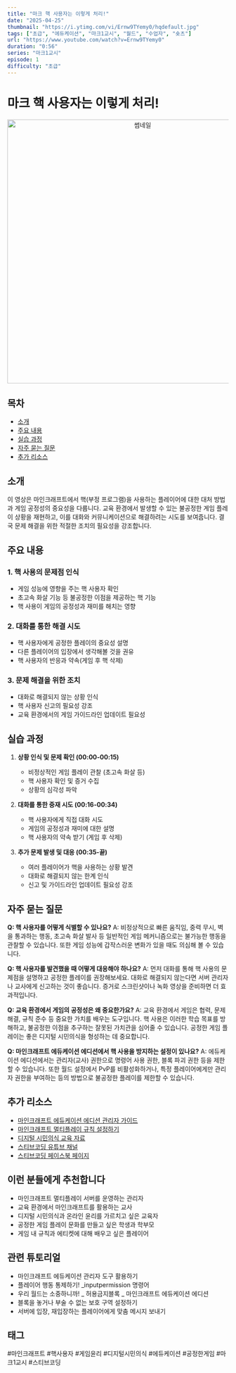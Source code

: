 ```yaml
---
title: "마크 핵 사용자는 이렇게 처리!"
date: "2025-04-25"
thumbnail: "https://i.ytimg.com/vi/Ernw9TYemy0/hqdefault.jpg"
tags: ["초급", "에듀케이션", "마크1교시", "월드", "수업자", "숏츠"]
url: "https://www.youtube.com/watch?v=Ernw9TYemy0"
duration: "0:56"
series: "마크1교시"
episode: 1
difficulty: "초급"
---
```


# 마크 핵 사용자는 이렇게 처리!

<div align="center">
<img src="https://i.ytimg.com/vi/Ernw9TYemy0/hqdefault.jpg" alt="썸네일" width="600"/>
</div>

## 목차
- [소개](#소개)
- [주요 내용](#주요-내용)
- [실습 과정](#실습-과정)
- [자주 묻는 질문](#자주-묻는-질문)
- [추가 리소스](#추가-리소스)

## 소개
이 영상은 마인크래프트에서 핵(부정 프로그램)을 사용하는 플레이어에 대한 대처 방법과 게임 공정성의 중요성을 다룹니다. 교육 환경에서 발생할 수 있는 불공정한 게임 플레이 상황을 재현하고, 이를 대화와 커뮤니케이션으로 해결하려는 시도를 보여줍니다. 결국 문제 해결을 위한 적절한 조치의 필요성을 강조합니다.

## 주요 내용

### 1. 핵 사용의 문제점 인식
- 게임 성능에 영향을 주는 핵 사용자 확인
- 초고속 화살 기능 등 불공정한 이점을 제공하는 핵 기능
- 핵 사용이 게임의 공정성과 재미를 해치는 영향

### 2. 대화를 통한 해결 시도
- 핵 사용자에게 공정한 플레이의 중요성 설명
- 다른 플레이어의 입장에서 생각해볼 것을 권유
- 핵 사용자의 반응과 약속(게임 후 핵 삭제)

### 3. 문제 해결을 위한 조치
- 대화로 해결되지 않는 상황 인식
- 핵 사용자 신고의 필요성 강조
- 교육 환경에서의 게임 가이드라인 업데이트 필요성

## 실습 과정

1. **상황 인식 및 문제 확인 (00:00-00:15)**
   - 비정상적인 게임 플레이 관찰 (초고속 화살 등)
   - 핵 사용자 확인 및 증거 수집
   - 상황의 심각성 파악

2. **대화를 통한 중재 시도 (00:16-00:34)**
   - 핵 사용자에게 직접 대화 시도
   - 게임의 공정성과 재미에 대한 설명
   - 핵 사용자의 약속 받기 (게임 후 삭제)

3. **추가 문제 발생 및 대응 (00:35-끝)**
   - 여러 플레이어가 핵을 사용하는 상황 발견
   - 대화로 해결되지 않는 한계 인식
   - 신고 및 가이드라인 업데이트 필요성 강조

## 자주 묻는 질문

**Q: 핵 사용자를 어떻게 식별할 수 있나요?**
A: 비정상적으로 빠른 움직임, 중력 무시, 벽을 통과하는 행동, 초고속 화살 발사 등 일반적인 게임 메커니즘으로는 불가능한 행동을 관찰할 수 있습니다. 또한 게임 성능에 갑작스러운 변화가 있을 때도 의심해 볼 수 있습니다.

**Q: 핵 사용자를 발견했을 때 어떻게 대응해야 하나요?**
A: 먼저 대화를 통해 핵 사용의 문제점을 설명하고 공정한 플레이를 권장해보세요. 대화로 해결되지 않는다면 서버 관리자나 교사에게 신고하는 것이 좋습니다. 증거로 스크린샷이나 녹화 영상을 준비하면 더 효과적입니다.

**Q: 교육 환경에서 게임의 공정성은 왜 중요한가요?**
A: 교육 환경에서 게임은 협력, 문제 해결, 규칙 준수 등 중요한 가치를 배우는 도구입니다. 핵 사용은 이러한 학습 목표를 방해하고, 불공정한 이점을 추구하는 잘못된 가치관을 심어줄 수 있습니다. 공정한 게임 플레이는 좋은 디지털 시민의식을 형성하는 데 중요합니다.

**Q: 마인크래프트 에듀케이션 에디션에서 핵 사용을 방지하는 설정이 있나요?**
A: 에듀케이션 에디션에서는 관리자(교사) 권한으로 명령어 사용 권한, 블록 파괴 권한 등을 제한할 수 있습니다. 또한 월드 설정에서 PvP를 비활성화하거나, 특정 플레이어에게만 관리자 권한을 부여하는 등의 방법으로 불공정한 플레이를 제한할 수 있습니다.

## 추가 리소스
- [마인크래프트 에듀케이션 에디션 관리자 가이드](https://education.minecraft.net/ko-kr/support/classroom-management)
- [마인크래프트 멀티플레이 규칙 설정하기](https://www.minecraft.net/ko-kr/community)
- [디지털 시민의식 교육 자료](https://education.minecraft.net/ko-kr/resources/digital-citizenship)
- [스티브코딩 유튜브 채널](https://www.youtube.com/channel/UCW9Vay9IIIwb9sZWVzNUvQ)
- [스티브코딩 페이스북 페이지](https://www.facebook.com/stvcoding/)

## 이런 분들에게 추천합니다
- 마인크래프트 멀티플레이 서버를 운영하는 관리자
- 교육 환경에서 마인크래프트를 활용하는 교사
- 디지털 시민의식과 온라인 윤리를 가르치고 싶은 교육자
- 공정한 게임 플레이 문화를 만들고 싶은 학생과 학부모
- 게임 내 규칙과 에티켓에 대해 배우고 싶은 플레이어

## 관련 튜토리얼
- 마인크래프트 에듀케이션 관리자 도구 활용하기
- 플레이어 행동 통제하기! _inputpermission 명령어
- 우리 월드는 소중하니까! _ 허용금지블록 _ 마인크래프트 에듀케이션 에디션
- 블록을 놓거나 부술 수 없는 보호 구역 설정하기
- 서버에 입장, 재입장하는 플레이어에게 맞춤 메시지 보내기

## 태그
#마인크래프트 #핵사용자 #게임윤리 #디지털시민의식 #에듀케이션 #공정한게임 #마크1교시 #스티브코딩
